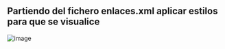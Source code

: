 ## Partiendo del fichero enlaces.xml aplicar estilos para que se visualice

![image](https://github.com/user-attachments/assets/e8c1a6d1-5924-448c-89ae-b0d102811828)
